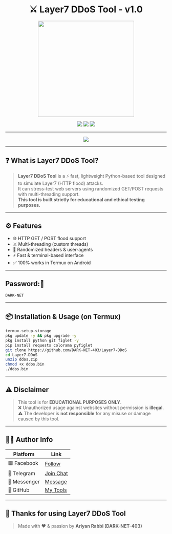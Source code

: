 <h1 align="center">⚔️ Layer7 DDoS Tool - v1.0</h1>
<p align="center">
  <img src="https://media.tenor.com/XhF5JjZxAA4AAAAC/anonymous-hacker.gif" width="300"/>
</p>

<p align="center">
  <img src="https://img.shields.io/badge/Made%20With-Python-blue?style=for-the-badge&logo=python" />
  <img src="https://img.shields.io/badge/Platform-Termux-green?style=for-the-badge&logo=android" />
  <img src="https://img.shields.io/badge/Creator-Ariyan%20Rabbi-black?style=for-the-badge&logo=github" />
</p>

---

<p align="center">
  <img src="https://readme-typing-svg.demolab.com?font=Fira+Code&size=22&pause=1000&color=00FF9F&center=true&vCenter=true&width=435&lines=Layer7+DDoS+Attack+Tool!;Flood+Any+URL!;Fast+%26+Lightweight;By+Ariyan+Rabbi" />
</p>

---

## ❓ What is Layer7 DDoS Tool?

> **Layer7 DDoS Tool** is a ⚡ fast, lightweight Python-based tool designed to simulate Layer7 (HTTP flood) attacks.  
> It can stress-test web servers using randomized GET/POST requests with multi-threading support.  
> **This tool is built strictly for educational and ethical testing purposes.**

---

## ⚙️ Features

- 🌐 HTTP GET / POST flood support  
- ⚔️ Multi-threading (custom threads)  
- 🧠 Randomized headers & user-agents  
- ⚡ Fast & terminal-based interface  
- ✅ 100% works in Termux on Android  

---

## Password:🔑
```
DARK-NET
```

---

## 📦 Installation & Usage (on Termux)

```bash
termux-setup-storage
pkg update -y && pkg upgrade -y
pkg install python git figlet -y
pip install requests colorama pyfiglet
git clone https://github.com/DARK-NET-403/Layer7-DDoS
cd Layer7-DDoS
unzip ddos.zip
chmod +x ddos.bin
./ddos.bin
```

---

## ⚠️ Disclaimer

> This tool is for **EDUCATIONAL PURPOSES ONLY**.  
> ❌ Unauthorized usage against websites without permission is **illegal**.  
> ⚠️ The developer is **not responsible** for any misuse or damage caused by this tool.

---

## 👨‍💻 Author Info

| Platform     | Link |
|--------------|------|
| 🟦 Facebook   | [Follow](https://www.facebook.com/share/1BS3NxYjiR/) |
| 💬 Telegram   | [Join Chat](https://t.me/DARK_NET_403) |
| 💭 Messenger  | [Message](https://m.me/DARK.NET.403) |
| 🐙 GitHub     | [My Tools](https://github.com/DARK-NET-403) |

---

## 🙏 Thanks for using Layer7 DDoS Tool

> Made with ❤️ & passion by **Ariyan Rabbi (DARK-NET-403)**
